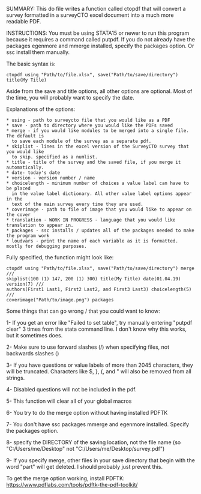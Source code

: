 SUMMARY: This do file writes a function called ctopdf that will convert a survey
formatted in a surveyCTO excel document into a much more readable PDF.  

INSTRUCTIONS: You must be using STATA15 or newer to run this program because it 
requires a command called putpdf. If you do not already have the packages egenmore
and mmerge installed, specify the packages option. Or ssc install them manually.

The basic syntax is: 

	ctopdf using "Path/to/file.xlsx", save("Path/to/save/directory") title(My Title)

Aside from the save and title options, all other options are optional. Most of the
time, you will probably want to specify the date. 

Explanations of the options: 

	* using - path to surveycto file that you would like as a PDF 
	* save - path to directory where you would like the PDFs saved
	* merge - if you would like modules to be merged into a single file. The default is 
	  to save each module of the survey as a separate pdf. 
	* skiplist - lines in the excel version of the SurveyCTO survey that you would like
	  to skip. specified as a numlist. 
	* title - title of the survey and the saved file, if you merge it automatically. 
	* date- today's date 
	* version - version number / name
	* choicelength - minimum number of choices a value label can have to be placed 
	  in the value label dictionary. All other value label options appear in the
	  text of the main survey every time they are used. 
	* coverimage - path to file of image that you would like to appear on the cover
	* translation - WORK IN PROGRESS - language that you would like translation to appear in. 
	* packages - ssc installs / updates all of the packages needed to make the program work
	* loudvars - print the name of each variable as it is formatted. mostly for debugging purposes. 
	
Fully specified, the function might look like:

	ctopdf using "Path/to/file.xlsx", save("Path/to/save/directory") merge  ///
	skiplist(100 (1) 147, 200 (1) 300) title(My Title) date(01.04.19) version(7) ///
	authors(First1 Last1, First2 Last2, and First3 Last3) choicelength(5) ///
	coverimage("Path/to/image.png") packages
 
Some things that can go wrong / that you could want to know: 

 1- If you get an error like "Failed to set table", try manually entering "putpdf clear" 3 times from the stata command line. I don't know why this works, but it sometimes does. 
 
 2- Make sure to use forward slashes (/) when specifying files, not backwards slashes (\)
 
 3- If you have questions or value labels of more than 2045 characters, they will be truncated. Characters like $, }, {, and " will also be removed from all strings. 
 
 4- Disabled questions will not be included in the pdf.  
 
 5- This function will clear all of your global macros 
 
 6- You try to do the merge option without having installed PDFTK
 
 7- You don't have ssc packages mmerge and egenmore installed. Specify the packages option. 
 
 8- specify the DIRECTORY of the saving location, not the file name (so "C:/Users/me/Desktop" not "C:/Users/me/Desktop/survey.pdf")
 
 9- If you specify merge, other files in your save directory that begin with the word "part" will get deleted. I should probably just prevent this.
 
 To get the merge option working, install PDFTK: 
 https://www.pdflabs.com/tools/pdftk-the-pdf-toolkit/
